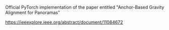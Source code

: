 Official PyTorch implementation of the paper entitled "Anchor-Based Gravity Alignment for Panoramas"

https://ieeexplore.ieee.org/abstract/document/11084672
